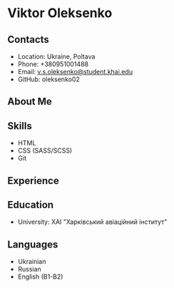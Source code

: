 # Viktor Oleksenko #
## Contacts ##
* Location: Ukraine, Poltava
* Phone: +380951001488
* Email: v.s.oleksenko@student.khai.edu
* GitHub: oleksenko02
## About Me ##

## Skills ##
* HTML
* CSS (SASS/SCSS)
* Git

## Experience ##
## Education ##
* University: ХАІ "Харківський авіаційний інститут"
## Languages ##
* Ukrainian
* Russian
* English (B1-B2)